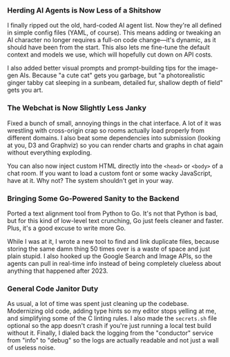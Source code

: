 ### **Herding AI Agents is Now Less of a Shitshow**

I finally ripped out the old, hard-coded AI agent list. Now they're all defined in simple config files (YAML, of course). This means adding or tweaking an AI character no longer requires a full-on code change—it's dynamic, as it should have been from the start. This also lets me fine-tune the default context and models we use, which will hopefully cut down on API costs.

I also added better visual prompts and prompt-building tips for the image-gen AIs. Because "a cute cat" gets you garbage, but "a photorealistic ginger tabby cat sleeping in a sunbeam, detailed fur, shallow depth of field" gets you art.

### **The Webchat is Now Slightly Less Janky**

Fixed a bunch of small, annoying things in the chat interface. A lot of it was wrestling with cross-origin crap so rooms actually load properly from different domains. I also beat some dependencies into submission (looking at you, D3 and Graphviz) so you can render charts and graphs in chat again without everything exploding.

You can also now inject custom HTML directly into the `<head>` or `<body>` of a chat room. If you want to load a custom font or some wacky JavaScript, have at it. Why not? The system shouldn't get in your way.

### **Bringing Some Go-Powered Sanity to the Backend**

Ported a text alignment tool from Python to Go. It's not that Python is bad, but for this kind of low-level text crunching, Go just feels cleaner and faster. Plus, it's a good excuse to write more Go.

While I was at it, I wrote a new tool to find and link duplicate files, because storing the same damn thing 50 times over is a waste of space and just plain stupid. I also hooked up the Google Search and Image APIs, so the agents can pull in real-time info instead of being completely clueless about anything that happened after 2023.

### **General Code Janitor Duty**

As usual, a lot of time was spent just cleaning up the codebase. Modernizing old code, adding type hints so my editor stops yelling at me, and simplifying some of the C linting rules. I also made the `secrets.sh` file optional so the app doesn't crash if you're just running a local test build without it. Finally, I dialed back the logging from the "conductor" service from "info" to "debug" so the logs are actually readable and not just a wall of useless noise.
